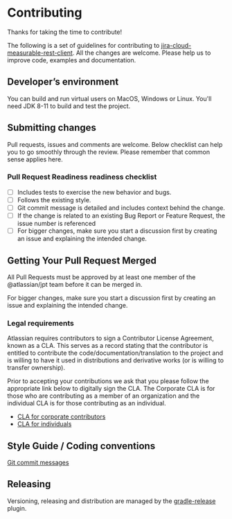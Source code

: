# Contributing

Thanks for taking the time to contribute! 

The following is a set of guidelines for contributing to [jira-cloud-measurable-rest-client](README.md).
All the changes are welcome. Please help us to improve code, examples and documentation.

## Developer’s environment

You can build and run virtual users on MacOS, Windows or Linux. You'll need JDK 8-11 to build and test the project.

## Submitting changes
 
Pull requests, issues and comments are welcome. Below checklist can help you to go smoothly through the review.
Please remember that common sense applies here. 

### Pull Request Readiness readiness checklist

  * [ ] Includes tests to exercise the new behavior and bugs.
  * [ ] Follows the existing style.
  * [ ] Git commit message is detailed and includes context behind the change.
  * [ ] If the change is related to an existing Bug Report or Feature Request,
  the issue number is referenced
  * [ ] For bigger changes, make sure you start a discussion first by creating 
  an issue and explaining the intended
   change.

## Getting Your Pull Request Merged

All Pull Requests must be approved by at least one member of the @atlassian/jpt team
before it can be merged in.

For bigger changes, make sure you start a discussion first by creating
an issue and explaining the intended change.

### Legal requirements

Atlassian requires contributors to sign a Contributor License Agreement,
known as a CLA. This serves as a record stating that the contributor is
entitled to contribute the code/documentation/translation to the project
and is willing to have it used in distributions and derivative works
(or is willing to transfer ownership).

Prior to accepting your contributions we ask that you please follow the appropriate
link below to digitally sign the CLA. The Corporate CLA is for those who are
contributing as a member of an organization and the individual CLA is for
those contributing as an individual.

* [CLA for corporate contributors](https://na2.docusign.net/Member/PowerFormSigning.aspx?PowerFormId=e1c17c66-ca4d-4aab-a953-2c231af4a20b)
* [CLA for individuals](https://na2.docusign.net/Member/PowerFormSigning.aspx?PowerFormId=3f94fbdc-2fbe-46ac-b14c-5d152700ae5d)

## Style Guide / Coding conventions

[Git commit messages](https://chris.beams.io/posts/git-commit/)

## Releasing

Versioning, releasing and distribution are managed by the [gradle-release] plugin.

[gradle-release]: https://bitbucket.org/atlassian/gradle-release/src/release-0.5.0/README.md
